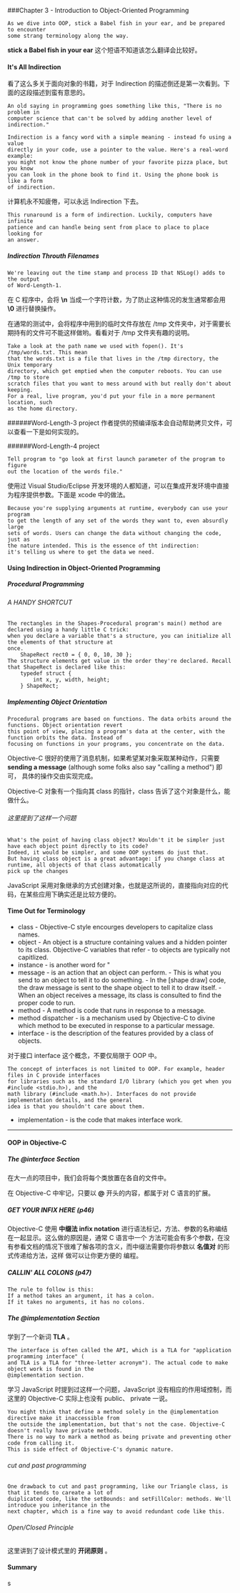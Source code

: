 ###Chapter 3 - Introduction to Object-Oriented Programming

    As we dive into OOP, stick a Babel fish in your ear, and be prepared to encounter
    some strang terminology along the way.

**stick a Babel fish in your ear** 这个短语不知道该怎么翻译会比较好。

#### It's All Indirection
看了这么多关于面向对象的书籍，对于 Indirection 的描述倒还是第一次看到。下面的这段描述到蛮有意思的。

    An old saying in programming goes something like this, "There is no problem in 
    computer science that can't be solved by adding another level of indirection."

    Indirection is a fancy word with a simple meaning - instead fo using a value 
    directly in your code, use a pointer to the value. Here's a real-word example:
    you might not know the phone number of your favorite pizza place, but you know
    you can look in the phone book to find it. Using the phone book is like a form 
    of indirection.

计算机永不知疲倦，可以永远 Indirection 下去。

    This runaround is a form of indirection. Luckily, computers have infinite 
    patience and can handle being sent from place to place to place looking for
    an answer.

##### Indirection Throuth Filenames

    We're leaving out the time stamp and process ID that NSLog() adds to the output 
    of Word-Length-1.

在 C 程序中，会将 **\n** 当成一个字符计数，为了防止这种情况的发生通常都会用 **\0** 进行替换操作。

在通常的测试中，会将程序中用到的临时文件存放在 /tmp 文件夹中，对于需要长期持有的文件可不能这样做哟。看看对于 /tmp 文件夹有趣的说明。

    Take a look at the path name we used with fopen(). It's /tmp/words.txt. This mean
    that the words.txt is a file that lives in the /tmp directory, the Unix temporary
    directory, which get emptied when the computer reboots. You can use /tmp to store
    scratch files that you want to mess around with but really don't about keeping. 
    For a real, live program, you'd put your file in a more permanent location, such
    as the home directory.

######Word-Length-3 project
作者提供的预编译版本会自动帮助拷贝文件，可以查看一下是如何实现的。

######Word-Length-4 project

    Tell program to "go look at first launch parameter of the program to figure 
    out the location of the words file."

使用过 Visual Studio/Eclipse 开发环境的人都知道，可以在集成开发环境中直接为程序提供参数。下面是 xcode 中的做法。

    Because you're supplying arguments at runtime, everybody can use your program
    to get the length of any set of the words they want to, even absurdly large 
    sets of words. Users can change the data without changing the code, just as
    the nature intended. This is the essence of tht indirection:
    it's telling us where to get the data we need.

#### Using Indirection in Object-Oriented Programming

##### Procedural Programming

###### A HANDY SHORTCUT

    The rectangles in the Shapes-Procedural program's main() method are declared using a handy little C trick:
    when you declare a variable that's a structure, you can initialize all the elements of that structure at 
    once.
        ShapeRect rect0 = { 0, 0, 10, 30 };
    The structure elements get value in the order they're declared. Recall that ShapeRect is declared like this:
        typedef struct {
            int x, y, width, height;
        } ShapeRect;
    
##### Implementing Object Orientation

    Procedural programs are based on functions. The data orbits around the functions. Object orientation revert
    this point of view, placing a program's data at the center, with the function orbits the data. Instead of 
    focusing on functions in your programs, you concentrate on the data.
    
Objective-C 很好的使用了消息机制，如果希望某对象采取某种动作，只需要 **sending a message** (although some folks also say "calling a method") 即可，
具体的操作交由实现完成。

Objective-C 对象有一个指向其 class 的指针，class 告诉了这个对象是什么，能做什么。

###### 这里提到了这样一个问题

    What's the point of having class object? Wouldn't it be simpler just have each object point directly to its code?
    Indeed, it would be simpler, and some OOP systems do just that. 
    But having class object is a great advantage: if you change class at runtime, all objects of that class automatically
    pick up the changes 
    
JavaScript 采用对象继承的方式创建对象，也就是这所说的，直接指向对应的代码，在某些应用下确实还是比较方便的。

#### Time Out for Terminology

  * class - Objective-C style encourges developers to capitalize class names.
  * object - An object is a structure containing values and a hidden pointer to its class. Objective-C variables that refer
           - to objects are typically not capitlized.
  * instance - is another word for "
  * message - is an action that an object can perform.
            - This is what you send to an object to tell it to do something.
            - In the [shape draw] code, the draw message is sent to the shape object to tell it to draw itself.
            - When an object receives a message, its class is consulted to find the proper code to run.
  * method - A method is code that runs in response to a message.
  * method dispatcher - is a mechanism used by Objective-C to divine which method to be executed in response to a particular message.
  * interface - is the description of the features provided by a class of objects.

对于接口 interface 这个概念，不要仅局限于 OOP 中。

    The concept of interfaces is not limited to OOP. For example, header files in C provide interfaces
    for libraries such as the standard I/O library (which you get when you #include <stdio.h>), and the
    math library (#include <math.h>). Interfaces do not provide implementation details, and the general
    idea is that you shouldn't care about them.

  * implementation - is the code that makes interface work.

----

#### OOP in Objective-C

##### The @interface Section
在大一点的项目中，我们会将每个类放置在各自的文件中。

在 Objective-C 中牢记，只要以 **@** 开头的内容，都属于对 C 语言的扩展。


##### GET YOUR INFIX HERE (p46)
Objective-C 使用 **中缀法 infix notation** 进行语法标记，方法、参数的名称编结在一起显示。这么做的原因是，通常 C 语言中一个
方法可能会有多个参数，在没有参看文档的情况下很难了解各项的含义，而中缀法需要你将参数以 **名值对** 的形式传递给方法，这样
做可以让你更方便的 编程。

##### CALLIN' ALL COLONS (p47)

    The rule to follow is this:
    If a method takes an argument, it has a colon.
    If it takes no arguments, it has no colons.

##### The @implementation Section
学到了一个新词 **TLA** 。

    The interface is often called the API, which is a TLA for "application programming interface" (
    and TLA is a TLA for "three-letter acronym"). The actual code to make object work is found in the 
    @implementation section.

学习 JavaScript 时提到过这样一个问题，JavaScript 没有相应的作用域控制，而这里的 Objective-C 实际上也没有 public、
private 一说。

    You might think that define a method solely in the @implementation directive make it inaccessible from 
    the outside the implementation, but that's not the case. Objective-C doesn't really have private methods.
    There is no way to mark a method as being private and preventing other code from calling it.
    This is side effect of Objective-C's dynamic nature.

###### cut and past programming

    One drawback to cut and past programming, like our Triangle class, is that it tends to careate a lot of 
    duiplicated code, like the setBounds: and setFillColor: methods. We'll introduce you inheritance in the 
    next chapter, which is a fine way to avoid redundant code like this.
    
###### Open/Closed Principle
这里讲到了设计模式里的 **开闭原则** 。


#### Summary


  
    






















s